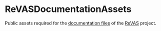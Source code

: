 # ReVASDocumentationAssets
Public assets required for the [documentation files](https://github.com/lowvisionresearch/ReVAS/wiki) of the [ReVAS](https://github.com/lowvisionresearch/ReVAS) project.

